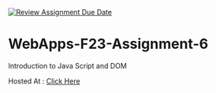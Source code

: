 [![Review Assignment Due Date](https://classroom.github.com/assets/deadline-readme-button-24ddc0f5d75046c5622901739e7c5dd533143b0c8e959d652212380cedb1ea36.svg)](https://classroom.github.com/a/b9NC0g7h)
# WebApps-F23-Assignment-6
Introduction to Java Script and DOM

Hosted At : [Click Here](https://44-563-webapps-f23.github.io/44563-webapps-f23-assignment6-akhilamylavarapu/author.html)
